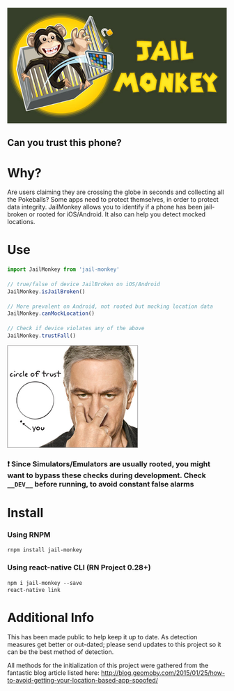 ![Jail Monkey](./_art/JailMonkey.jpg)
## Can you trust this phone?

# Why?
Are users claiming they are crossing the globe in seconds and collecting all the Pokeballs?  Some apps need to protect themselves, in order to protect data integrity.  JailMonkey allows you to identify if a phone has been jail-broken or rooted for iOS/Android.  It also can help you detect mocked locations.

# Use
```javascript
import JailMonkey from 'jail-monkey'

// true/false of device JailBroken on iOS/Android
JailMonkey.isJailBroken()

// More prevalent on Android, not rooted but mocking location data
JailMonkey.canMockLocation()

// Check if device violates any of the above
JailMonkey.trustFall()
```
![Circle of Trust](./_art/trust.jpg)

### :exclamation: Since Simulators/Emulators are usually rooted, you might want to bypass these checks during development.  Check `__DEV__` before running, to avoid constant false alarms

# Install

### Using RNPM
```
rnpm install jail-monkey
```

### Using react-native CLI (RN Project 0.28+)
```
npm i jail-monkey --save
react-native link
```

# Additional Info
This has been made public to help keep it up to date.  As detection measures get better or out-dated; please send updates to this project so it can be the best method of detection.

All methods for the initialization of this project were gathered from the fantastic blog article listed here:  http://blog.geomoby.com/2015/01/25/how-to-avoid-getting-your-location-based-app-spoofed/
